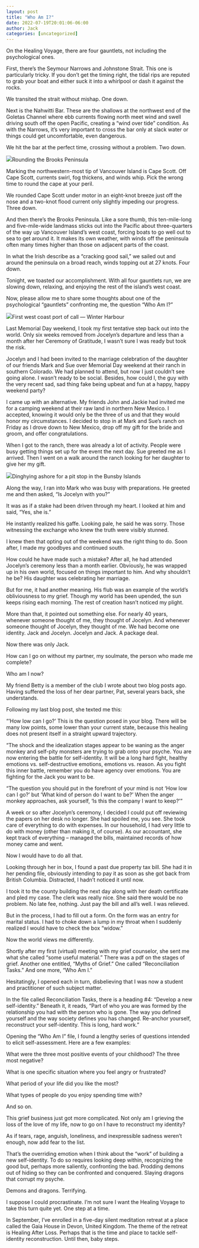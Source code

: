 ```yaml
---
layout: post
title: "Who Am I?"
date: 2022-07-19T20:01:06-06:00
author: Jack
categories: [uncategorized]
---
```


On the Healing Voyage, there are four gauntlets, not including the psychological ones.

First, there’s the Seymour Narrows and Johnstone Strait. This one is particularly tricky. If you don’t get the timing right, the tidal rips are reputed to grab your boat and either suck it into a whirlpool or dash it against the rocks.

We transited the strait without mishap. One down.

Next is the Nahwitti Bar. These are the shallows at the northwest end of the Goletas Channel where ebb currents flowing north meet wind and swell driving south off the open Pacific, creating a “wind over tide” condition. As with the Narrows, it’s very important to cross the bar only at slack water or things could get uncomfortable, even dangerous.

We hit the bar at the perfect time, crossing without a problem. Two down.

![](http://windleblo.com/wp-content/uploads/2022/07/IMG_0576-1024x768.jpg)Rounding the Brooks Peninsula

Marking the northwestern-most tip of Vancouver Island is Cape Scott. Off Cape Scott, currents swirl, fog thickens, and winds whip. Pick the wrong time to round the cape at your peril.

We rounded Cape Scott under motor in an eight-knot breeze just off the nose and a two-knot flood current only slightly impeding our progress. Three down.

And then there’s the Brooks Peninsula. Like a sore thumb, this ten-mile-long and five-mile-wide landmass sticks out into the Pacific about three-quarters of the way up Vancouver Island’s west coast, forcing boats to go well out to sea to get around it. It makes its own weather, with winds off the peninsula often many times higher than those on adjacent parts of the coast.

In what the Irish describe as a “cracking good sail,” we sailed out and around the peninsula on a broad reach, winds topping out at 27 knots. Four down.

Tonight, we toasted our accomplishment. With all four gauntlets run, we are slowing down, relaxing, and enjoying the rest of the island’s west coast.

Now, please allow me to share some thoughts about one of the psychological “gauntlets” confronting me, the question “Who Am I?”

![](http://windleblo.com/wp-content/uploads/2022/07/IMG_0555-1024x768.jpg)First west coast port of call — Winter Harbour

Last Memorial Day weekend, I took my first tentative step back out into the world. Only six weeks removed from Jocelyn’s departure and less than a month after her Ceremony of Gratitude, I wasn’t sure I was ready but took the risk.

Jocelyn and I had been invited to the marriage celebration of the daughter of our friends Mark and Sue over Memorial Day weekend at their ranch in southern Colorado. We had planned to attend, but now I just couldn’t see going alone. I wasn’t ready to be social. Besides, how could I, the guy with the very recent sad, sad thing fake being upbeat and fun at a happy, happy weekend party?

I came up with an alternative. My friends John and Jackie had invited me for a camping weekend at their raw land in northern New Mexico. I accepted, knowing it would only be the three of us and that they would honor my circumstances. I decided to stop in at Mark and Sue’s ranch on Friday as I drove down to New Mexico, drop off my gift for the bride and groom, and offer congratulations.

When I got to the ranch, there was already a lot of activity. People were busy getting things set up for the event the next day. Sue greeted me as I arrived. Then I went on a walk around the ranch looking for her daughter to give her my gift.

![](http://windleblo.com/wp-content/uploads/2022/07/IMG_0594-768x1024.jpg)Dinghying ashore for a pit stop in the Bunsby Islands

Along the way, I ran into Mark who was busy with preparations. He greeted me and then asked, “Is Jocelyn with you?”

It was as if a stake had been driven through my heart. I looked at him and said, “Yes, she is.”

He instantly realized his gaffe. Looking pale, he said he was sorry. Those witnessing the exchange who knew the truth were visibly stunned.

I knew then that opting out of the weekend was the right thing to do. Soon after, I made my goodbyes and continued south.

How could he have made such a mistake? After all, he had attended Jocelyn’s ceremony less than a month earlier. Obviously, he was wrapped up in his own world, focused on things important to him. And why shouldn’t he be? His daughter was celebrating her marriage.

But for me, it had another meaning. His flub was an example of the world’s obliviousness to my grief. Though my world has been upended, the sun keeps rising each morning. The rest of creation hasn’t noticed my plight.

More than that, it pointed out something else. For nearly 40 years, whenever someone thought of me, they thought of Jocelyn. And whenever someone thought of Jocelyn, they thought of me. We had become one identity. Jack and Jocelyn. Jocelyn and Jack. A package deal.

Now there was only Jack.

How can I go on without my partner, my soulmate, the person who made me complete?

Who am I now?

My friend Betty is a member of the club I wrote about two blog posts ago. Having suffered the loss of her dear partner, Pat, several years back, she understands.

Following my last blog post, she texted me this:

“’How low can I go?’ This is the question posed in your blog. There will be many low points, some lower than your current state, because this healing does not present itself in a straight upward trajectory.

“The shock and the idealization stages appear to be waning as the anger monkey and self-pity monsters are trying to grab onto your psyche. You are now entering the battle for self-identity. It will be a long hard fight, healthy emotions vs. self-destructive emotions, emotions vs. reason. As you fight this inner battle, remember you do have agency over emotions. You are fighting for the Jack you want to be.

“The question you should put in the forefront of your mind is not ‘How low can I go?’ but ‘What kind of person do I want to be?’ When the anger monkey approaches, ask yourself, ‘Is this the company I want to keep?’”

A week or so after Jocelyn’s ceremony, I decided I could put off reviewing the papers on her desk no longer. She had spoiled me, you see. She took care of everything to do with expenses. In our household, I had very little to do with money (other than making it, of course). As our accountant, she kept track of everything – managed the bills, maintained records of how money came and went.

Now I would have to do all that.

Looking through her in box, I found a past due property tax bill. She had it in her pending file, obviously intending to pay it as soon as she got back from British Columbia. Distracted, I hadn’t noticed it until now.

I took it to the county building the next day along with her death certificate and pled my case. The clerk was really nice. She said there would be no problem. No late fee, nothing. Just pay the bill and all’s well. I was relieved.

But in the process, I had to fill out a form. On the form was an entry for marital status. I had to choke down a lump in my throat when I suddenly realized I would have to check the box “widow.”

Now the world views me differently.

Shortly after my first (virtual) meeting with my grief counselor, she sent me what she called “some useful material.” There was a pdf on the stages of grief. Another one entitled, “Myths of Grief.” One called “Reconciliation Tasks.” And one more, “Who Am I.”

Hesitatingly, I opened each in turn, disbelieving that I was now a student and practitioner of such subject matter.

In the file called Reconciliation Tasks, there is a heading #4: “Develop a new self-identity.” Beneath it, it reads, “Part of who you are was formed by the relationship you had with the person who is gone. The way you defined yourself and the way society defines you has changed. Re-anchor yourself, reconstruct your self-identity. This is long, hard work.”

Opening the “Who Am I” file, I found a lengthy series of questions intended to elicit self-assessment. Here are a few examples:

What were the three most positive events of your childhood? The three most negative?

What is one specific situation where you feel angry or frustrated?

What period of your life did you like the most?

What types of people do you enjoy spending time with?

And so on.

This grief business just got more complicated. Not only am I grieving the loss of the love of my life, now to go on I have to reconstruct my identity?

As if tears, rage, anguish, loneliness, and inexpressible sadness weren’t enough, now add fear to the list.

That’s the overriding emotion when I think about the “work” of building a new self-identity. To do so requires looking deep within, recognizing the good but, perhaps more saliently, confronting the bad. Prodding demons out of hiding so they can be confronted and conquered. Slaying dragons that corrupt my psyche.

Demons and dragons. Terrifying.

I suppose I could procrastinate. I’m not sure I want the Healing Voyage to take this turn quite yet. One step at a time.

In September, I’ve enrolled in a five-day silent meditation retreat at a place called the Gaia House in Devon, United Kingdom. The theme of the retreat is Healing After Loss. Perhaps that is the time and place to tackle self-identity reconstruction. Until then, baby steps.